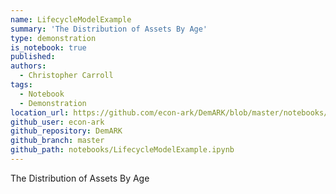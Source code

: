 ```yaml
---
name: LifecycleModelExample
summary: 'The Distribution of Assets By Age'
type: demonstration
is_notebook: true
published:
authors:
  - Christopher Carroll
tags:
  - Notebook
  - Demonstration
location_url: https://github.com/econ-ark/DemARK/blob/master/notebooks/LifecycleModelExample.ipynb
github_user: econ-ark
github_repository: DemARK
github_branch: master
github_path: notebooks/LifecycleModelExample.ipynb
---
```


The Distribution of Assets By Age
